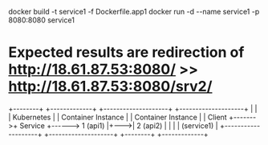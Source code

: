 


docker build -t service1 -f Dockerfile.app1
docker run -d --name service1 -p 8080:8080 service1

# Expected results are redirection of http://18.61.87.53:8080/ >> http://18.61.87.53:8080/srv2/



+--------+        +-------------+       +--------------------+      +--------------------+
|        |        | Kubernetes  |       | Container Instance  |     | Container Instance |
| Client +------->+  Service     +------>    1 (api1)         |+--->|    2 (api2)        |
|        |        |  (service1) |       +--------------------+      +--------------------+
+--------+        +-------------+        
                  
